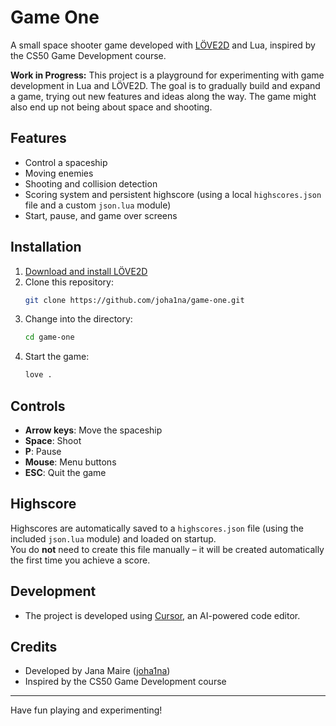 # Game One

A small space shooter game developed with [LÖVE2D](https://love2d.org/) and Lua, inspired by the CS50 Game Development course.

**Work in Progress:**
This project is a playground for experimenting with game development in Lua and LÖVE2D. The goal is to gradually build and expand a game, trying out new features and ideas along the way. The game might also end up not being about space and shooting.

## Features
- Control a spaceship
- Moving enemies
- Shooting and collision detection
- Scoring system and persistent highscore (using a local `highscores.json` file and a custom `json.lua` module)
- Start, pause, and game over screens

## Installation
1. [Download and install LÖVE2D](https://love2d.org/)
2. Clone this repository:
   ```sh
   git clone https://github.com/joha1na/game-one.git
   ```
3. Change into the directory:
   ```sh
   cd game-one
   ```
4. Start the game:
   ```sh
   love .
   ```

## Controls
- **Arrow keys**: Move the spaceship
- **Space**: Shoot
- **P**: Pause
- **Mouse**: Menu buttons
- **ESC**: Quit the game

## Highscore
Highscores are automatically saved to a `highscores.json` file (using the included `json.lua` module) and loaded on startup.  
You do **not** need to create this file manually – it will be created automatically the first time you achieve a score.

## Development
- The project is developed using [Cursor](https://www.cursor.so/), an AI-powered code editor.

## Credits
- Developed by Jana Maire ([joha1na](https://github.com/joha1na))
- Inspired by the CS50 Game Development course

---
Have fun playing and experimenting! 